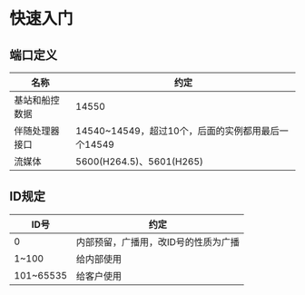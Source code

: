 # 快速入门

## 端口定义

| 名称      | 约定                                 |
|---------|------------------------------------|
| 基站和船控数据 | 14550                              |
| 伴随处理器接口 | 14540~14549，超过10个，后面的实例都用最后一个14549 |
| 流媒体     | 5600(H264.5)、5601(H265)            |

## ID规定

| ID号       | 约定                  |
|-----------|---------------------|
| 0         | 内部预留，广播用，改ID号的性质为广播 |
| 1~100     | 给内部使用               |
| 101~65535 | 给客户使用               |

